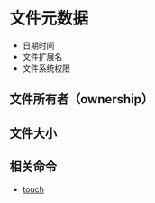 # 文件元数据

* 日期时间
* 文件扩展名
* 文件系统权限

## 文件所有者（ownership）

## 文件大小



## 相关命令

* [touch](../../../cmds/file/touch.md)